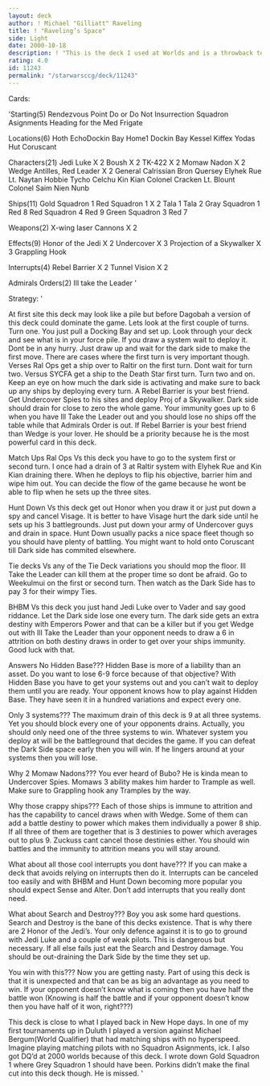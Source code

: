 ```yaml
---
layout: deck
author: ! Michael "Gilliatt" Raveling
title: ! "Raveling’s Space"
side: Light
date: 2000-10-18
description: ! "This is the deck I used at Worlds and is a throwback to the old decks I used to play for light side."
rating: 4.0
id: 11243
permalink: "/starwarsccg/deck/11243"
---
```

Cards: 

'Starting(5)
Rendezvous Point
Do or Do Not
Insurrection
Squadron Asignments
Heading for the Med Frigate

Locations(6)
Hoth EchoDockin Bay
Home1 Dockin Bay
Kessel
Kiffex
Yodas Hut
Coruscant

Characters(21)
Jedi Luke X 2
Boush X 2
TK-422 X 2
Momaw Nadon X 2
Wedge Antilles, Red Leader X 2
General Calrissian
Bron Quersey
Elyhek Rue
Lt. Naytan
Hobbie
Tycho Celchu
Kin Kian
Colonel Cracken
Lt. Blount
Colonel Saim
Nien Nunb

Ships(11)
Gold Squadron 1
Red Squadron 1 X 2
Tala 1
Tala 2
Gray Squadron 1
Red 8
Red Squadron 4
Red 9
Green Squadron 3
Red 7

Weapons(2)
X-wing laser Cannons X 2

Effects(9)
Honor of the Jedi X 2
Undercover X 3
Projection of a Skywalker X 3
Grappling Hook

Interrupts(4)
Rebel Barrier X 2
Tunnel Vision X 2

Admirals Orders(2)
Ill take the Leader '

Strategy: '

At first site this deck may look like a pile but before Dagobah a version of this deck could dominate the game.
Lets look at the first couple of turns.
Turn one.  You just pull a Docking Bay and set up.  Look through your deck and see what is in your force pile.	If you draw a system wait to deploy it.  Dont be in any hurry.	Just draw up and wait for the dark side to make the first move.  There are cases where the first turn is very important though.  Verses Ral Ops get a ship over to Raltir on the first turn.  Dont wait for turn two.  Versus SYCFA get a ship to the Death Star first turn.
Turn two and on.
Keep an eye on how much the dark side is activating and make sure to back up any ships by deploying every turn.  A Rebel Barrier is your best friend.  Get Undercover Spies to his sites and deploy Proj of a Skywalker.  Dark side should drain for close to zero the whole game.  Your immunity goes up to 6 when you have Ill Take the Leader out and you should lose no ships off the table while that Admirals Order is out.  If Rebel Barrier is your best friend than Wedge is your lover.  He should be a priority because he is the most powerful card in this deck.

Match Ups
Ral Ops  Vs this deck you have to go to the system first or second turn.  I once had a drain of 3 at Raltir system with Elyhek Rue and Kin Kian draining there.  When he deploys to flip his objective, barrier him and wipe him out.	You can decide the flow of the game because he wont be able to flip when he sets up the three sites.

Hunt Down  Vs this deck get out Honor when you draw it or just put down a spy and cancel Visage.  It is better to have Visage hurt the dark side until he sets up his 3 battlegrounds.  Just put down your army of Undercover guys and drain in space.  Hunt Down usually packs a nice space fleet though so you should have plenty of battling.  You might want to hold onto Coruscant till Dark side has commited elsewhere.

Tie decks  Vs any of the Tie Deck variations you should mop the floor.  Ill Take the Leader can kill them at the proper time so dont be afraid.  Go to Weekulmui on the first or second turn.	Then watch as the Dark Side has to pay 3 for their wimpy Ties.

BHBM Vs this deck you just hand Jedi Luke over to Vader and say good riddance.  Let the Dark side lose one every turn.  The dark side gets an extra destiny with Emperors Power and that can be a killer but if you get Wedge out with Ill Take the Leader than your opponent needs to draw a 6 in attrition on both destiny draws in order to get over your ships immunity.  Good luck with that.

Answers
No Hidden Base???
Hidden Base is more of a liability than an asset.  Do you want to lose 6-9 force because of that objective?  With Hidden Base you have to get your systems out and you can’t wait to deploy them until you are ready.  Your opponent knows how to play against Hidden Base.  They have seen it in a hundred variations and expect every one.

Only 3 systems???
The maximum drain of this deck is 9 at all three systems.  Yet you should block every one of your opponents drains.  Actually, you should only need one of the three systems to win.  Whatever system you deploy at will be the battleground that decides the game.  If you can defeat the Dark Side space early then you will win.  If he lingers around at your systems then you will lose.

Why 2 Momaw Nadons???
You ever heard of Bubo?  He is kinda mean to Undercover Spies.	Momaws 3 ability makes him harder to Trample as well.  Make sure to Grappling hook any Tramples by the way.

Why those crappy ships???
Each of those ships is immune to attrition and has the capability to cancel draws when with Wedge.  Some of them can add a battle destiny to power which makes them individually a power 8 ship.  If all three of them are together that is 3 destinies to power which averages out to plus 9.	Zuckuss cant cancel those destinies either.  You should win battles and the immunity to attrition means you will stay around.

What about all those cool interrupts you dont have???
If you can make a deck that avoids relying on interrupts then do it.  Interrupts can be canceled too easily and with BHBM and Hunt Down becoming more popular you should expect Sense and Alter.  Don’t add interrupts that you really dont need.

What about Search and Destroy???
Boy you ask some hard questions.  Search and Destroy is the bane of this decks existence.   That is why there are 2 Honor of the Jedi’s.  Your only defence against it is to go to ground with Jedi Luke and a couple of weak pilots.  This is dangerous but necessary.  If all else fails just eat the Search and Destroy damage.  You should be out-draining the Dark Side by the time they set up.

You win with this???
Now you are getting nasty.  Part of using this deck is that it is unexpected and that can be as big an advantage as you need to win.  If your opponent doesn’t know what is coming then you have half the battle won (Knowing is half the battle and if your opponent doesn’t know then you have half of it won, right???)

This deck is close to what I played back in New Hope days.  In one of my first tournaments up in Duluth I played a version against Michael Bergum(World Qualifier) that had matching ships with no hyperspeed.	Imagine playing matching pilots with no Squadron Asignments, ick.
I also got DQ’d at 2000 worlds because of this deck.  I wrote down Gold Squadron 1 where Grey Squadron 1 should have been.
Porkins didn’t make the final cut into this deck though.  He is missed.	'

